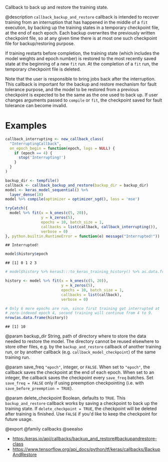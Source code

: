 Callback to back up and restore the training state.

@description
`callback_backup_and_restore` callback is intended to recover training from an
interruption that has happened in the middle of a `fit` execution, by
backing up the training states in a temporary checkpoint file, at the end of
each epoch. Each backup overwrites the previously written checkpoint file,
so at any given time there is at most one such checkpoint file for
backup/restoring purpose.

If training restarts before completion, the training state (which includes
the model weights and epoch number) is restored to the most recently saved
state at the beginning of a new `fit` run. At the completion of a
`fit` run, the temporary checkpoint file is deleted.

Note that the user is responsible to bring jobs back after the interruption.
This callback is important for the backup and restore mechanism for fault
tolerance purpose, and the model to be restored from a previous checkpoint
is expected to be the same as the one used to back up. If user changes
arguments passed to `compile` or `fit`, the checkpoint saved for fault tolerance
can become invalid.

# Examples



```r
callback_interrupting <- new_callback_class(
  "InterruptingCallback",
  on_epoch_begin = function(epoch, logs = NULL) {
    if (epoch == 4) {
      stop('Interrupting!')
    }
  }
)

backup_dir <- tempfile()
callback <- callback_backup_and_restore(backup_dir = backup_dir)
model <- keras_model_sequential() %>%
  layer_dense(10)
model %>% compile(optimizer = optimizer_sgd(), loss = 'mse')

tryCatch({
  model %>% fit(x = k_ones(c(5, 20)),
                y = k_zeros(5),
                epochs = 10, batch_size = 1,
                callbacks = list(callback, callback_interrupting()),
                verbose = 0)
}, python.builtin.RuntimeError = function(e) message("Interrupted!"))
```

```
## Interrupted!
```

```r
model$history$epoch
```

```
## [1] 0 1 2 3
```

```r
# model$history %>% keras3:::to_keras_training_history() %>% as.data.frame() %>% print()

history <- model %>% fit(x = k_ones(c(5, 20)),
                         y = k_zeros(5),
                         epochs = 10, batch_size = 1,
                         callbacks = list(callback),
                         verbose = 0)

# Only 6 more epochs are run, since first training got interrupted at
# zero-indexed epoch 4, second training will continue from 4 to 9.
nrow(as.data.frame(history))
```

```
## [1] 10
```

@param backup_dir
String, path of directory where to store the data
needed to restore the model. The directory
cannot be reused elsewhere to store other files, e.g. by the
`backup_and_restore` callback of another training run,
or by another callback (e.g. `callback_model_checkpoint`)
of the same training run.

@param save_freq
`"epoch"`, integer, or `FALSE`. When set to `"epoch"`,
the callback saves the checkpoint at the end of each epoch.
When set to an integer, the callback saves the checkpoint every
`save_freq` batches. Set `save_freq = FALSE` only if using
preemption checkpointing (i.e. with `save_before_preemption = TRUE`).

@param delete_checkpoint
Boolean, defaults to `TRUE`. This `backup_and_restore`
callback works by saving a checkpoint to back up the training state.
If `delete_checkpoint = TRUE`, the checkpoint will be deleted after
training is finished. Use `FALSE` if you'd like to keep the checkpoint
for future usage.

@export
@family callbacks
@seealso
+ <https:/keras.io/api/callbacks/backup_and_restore#backupandrestore-class>
+ <https://www.tensorflow.org/api_docs/python/tf/keras/callbacks/BackupAndRestore>
